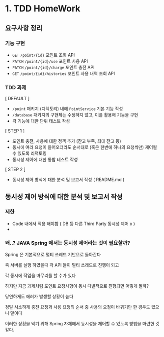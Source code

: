 # 1. TDD HomeWork 

## 요구사항 정리
### 기능 구현 
*  `GET` `/point/{id}` 포인트 조회 API
*  `PATCH` `/point/{id}/use`  포인트 사용 API 
*  `PATCH` `/point/{id}/charge` 포인트 충전 API
*  `GET` `/point/{id}/histories` 포인트 사용 내역 조회 API

### TDD 과제 
[ DEFAULT ]<br>
- `/point` 패키지 (디렉토리) 내에 `PointService` 기본 기능 작성
- `/database` 패키지의 구현체는 수정하지 않고, 이를 활용해 기능을 구현
- 각 기능에 대한 단위 테스트 작성

[ STEP 1 ]<br>
- 포인트 충전, 사용에 대한 정책 추가 (잔고 부족, 최대 잔고 등)
- 동시에 여러 요청이 들어오더라도 순서대로 (혹은 한번에 하나의 요청씩만) 제어될 수 있도록 리팩토링
- 동시성 제어에 대한 통합 테스트 작성

[ STEP 2 ]<br>
- 동시성 제어 방식에 대한 분석 및 보고서 작성 ( README.md )


## 동시성 제어 방식에 대한 분석 및 보고서 작성
### 제한
* Code 내에서 적용 해야함 ( DB 등 다른 Third Party 동시성 제어 x )
* 


### 왜..? JAVA Spring 에서는 동시성 제어라는 것이 필요할까?

Spring 은 기본적으로 멀티 쓰레드 기반으로 돌아간다 

즉 서버를 실행 하였을때 각 API 들이 멀티 쓰레드로 진행이 되고 

각 동시에 작업을 마무리를 할 수가 있다 

하지만 지금 과제처럼 포인트 요청사항이 동시 다발적으로 진행되면 어떻게 될까?

당연하게도 에러가 발생할 상황이 높다

정말 사소하게 충전 요청과 사용 요청의 순서 중 사용의 요청이 바뀌기만 한 경우도 있으니 말이다 

이러한 상황을 막기 위해 Spring 자체에서 동시성을 제어할 수 있도록 방법을 마련한 것 같다.


